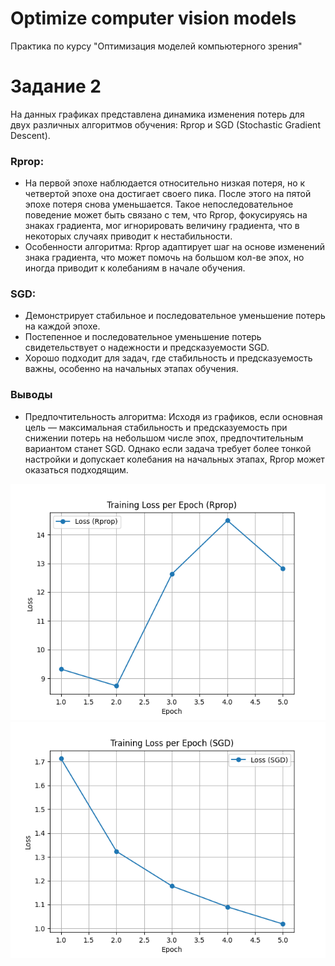 # Optimize computer vision models
Практика по курсу "Оптимизация моделей компьютерного зрения"

# Задание 2

На данных графиках представлена динамика изменения потерь для двух различных алгоритмов обучения: Rprop и SGD (Stochastic Gradient Descent).

### Rprop:
- На первой эпохе наблюдается относительно низкая потеря, но к четвертой эпохе она достигает своего пика. После этого на пятой эпохе потеря снова уменьшается. Такое непоследовательное поведение может быть связано с тем, что Rprop, фокусируясь на знаках градиента, мог игнорировать величину градиента, что в некоторых случаях приводит к нестабильности.
- Особенности алгоритма: Rprop адаптирует шаг на основе изменений знака градиента, что может помочь на большом кол-ве эпох, но иногда приводит к колебаниям в начале обучения.


### SGD:
- Демонстрирует стабильное и последовательное уменьшение потерь на каждой эпохе. 
- Постепенное и последовательное уменьшение потерь свидетельствует о надежности и предсказуемости SGD.
- Хорошо подходит для задач, где стабильность и предсказуемость важны, особенно на начальных этапах обучения.

### Выводы
- Предпочтительность алгоритма: Исходя из графиков, если основная цель — максимальная стабильность и предсказуемость при снижении потерь на небольшом числе эпох, предпочтительным вариантом станет SGD. Однако если задача требует более тонкой настройки и допускает колебания на начальных этапах, Rprop может оказаться подходящим.

![loss_plot_Rprop.png](loss_plot_Rprop.png)
![loss_plot_SGD.png](loss_plot_SGD.png)




